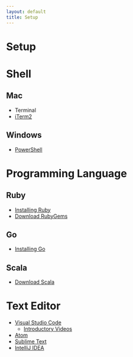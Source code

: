 ```yaml
---
layout: default
title: Setup
---
```


Setup
=====

# Shell
## Mac
- Terminal
- [iTerm2](https://www.iterm2.com/)

## Windows
- [PowerShell](https://docs.microsoft.com/en-us/powershell/scripting/setup/installing-windows-powershell?view=powershell-5.1)


# Programming Language

## Ruby
- [Installing Ruby](https://www.ruby-lang.org/en/documentation/installation/)
- [Download RubyGems](https://rubygems.org/pages/download)

## Go
- [Installing Go](https://golang.org/doc/install)

## Scala
- [Download Scala](https://www.scala-lang.org/download/)

# Text Editor

- [Visual Studio Code](https://code.visualstudio.com/docs/setup/setup-overview)
  - [Introductory Videos](https://code.visualstudio.com/docs/getstarted/introvideos)
- [Atom](https://atom.io/)
- [Sublime Text](https://www.sublimetext.com/)
- [IntelliJ IDEA](https://www.jetbrains.com/idea/)


